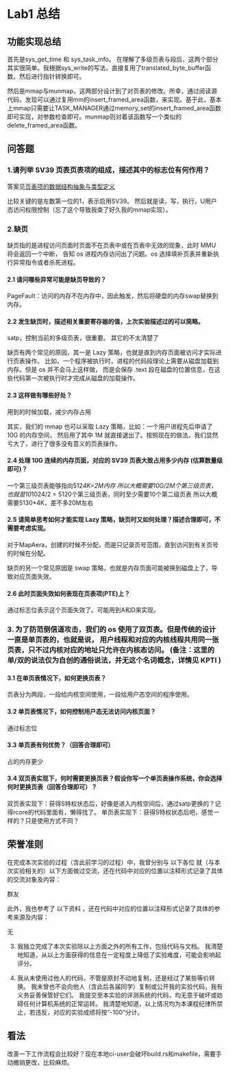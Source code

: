 # Lab1 总结

## 功能实现总结

首先是sys_get_time 和 sys_task_info。
在理解了多级页表与段后，这两个部分其实很简单。我根据sys_write的写法，直接复用了translated_byte_buffer函数。然后进行指针转换即可。

然后是mmap与munmap，这两部分设计到了对页表的修改。所幸，通过阅读源代码，发现可以通过复用mm的insert_framed_area函数，来实现。基于此，基本上mmap只需要让TASK_MANAGER通过memory_set的insert_framed_area函数即可实现，对参数检查即可。munmap则对着该函数写一个类似的delete_framed_area函数。


## 问答题

### 1.请列举 SV39 页表页表项的组成，描述其中的标志位有何作用？

答案见[页表项的数据结构抽象与类型定义](https://learningos.cn/rCore-Tutorial-Guide-2024S/chapter4/3sv39-implementation-1.html#id6)

比较关键的是左数第一位的1，表示启用SV39。
然后就是读，写，执行，U用户态访问权限控制（忘了这个导致我查了好久我的mmap实现）。

### 2.缺页
缺页指的是进程访问页面时页面不在页表中或在页表中无效的现象，此时 MMU 将会返回一个中断， 告知 os 进程内存访问出了问题。os 选择填补页表并重新执行异常指令或者杀死进程。

#### 2.1 请问哪些异常可能是缺页导致的？
PageFault：访问的内存不在内存中，因此触发，然后将硬盘的内存swap替换到内存。

#### 2.2 发生缺页时，描述相关重要寄存器的值，上次实验描述过的可以简略。
satp，控制当前的多级页表，很重要。
其它的不太清楚了

缺页有两个常见的原因，其一是 Lazy 策略，也就是直到内存页面被访问才实际进行页表操作。 比如，一个程序被执行时，进程的代码段理论上需要从磁盘加载到内存。但是 os 并不会马上这样做， 而是会保存 .text 段在磁盘的位置信息，在这些代码第一次被执行时才完成从磁盘的加载操作。

#### 2.3 这样做有哪些好处？
用到的时候加载，减少内存占用

其实，我们的 mmap 也可以采取 Lazy 策略，比如：一个用户进程先后申请了 10G 的内存空间， 然后用了其中 1M 就直接退出了。按照现在的做法，我们显然亏大了，进行了很多没有意义的页表操作。

#### 2.4 处理 10G 连续的内存页面，对应的 SV39 页表大致占用多少内存 (估算数量级即可)？
一个第三级页表能够指向512*4K=2M内存
所以大概需要10G/2M个第三级页表，也就是10*1024/2 = 5120个第三级页表，同时至少需要10个第二级页表
所以大概需要5130*4K，差不多20M左右

#### 2.5 请简单思考如何才能实现 Lazy 策略，缺页时又如何处理？描述合理即可，不需要考虑实现。
对于MapAera，创建的时候不分配，而是只记录页号范围，直到访问到有关页号的时候在分配。

缺页的另一个常见原因是 swap 策略，也就是内存页面可能被换到磁盘上了，导致对应页面失效。

#### 2.6 此时页面失效如何表现在页表项(PTE)上？

通过标志位表示这个页面失效了。可能用到A和D来实现。

### 3. 为了防范侧信道攻击，我们的 os 使用了双页表。但是传统的设计一直是单页表的，也就是说， 用户线程和对应的内核线程共用同一张页表，只不过内核对应的地址只允许在内核态访问。 (备注：这里的单/双的说法仅为自创的通俗说法，并无这个名词概念，详情见 KPTI )

#### 3.1 在单页表情况下，如何更换页表？
页表分为两段，一段给内核空间使用，一段给用户态空间的程序使用。

#### 3.2 单页表情况下，如何控制用户态无法访问内核页面？
通过标志位

#### 3.3 单页表有何优势？（回答合理即可）
占的内存更少

#### 3.4 双页表实现下，何时需要更换页表？假设你写一个单页表操作系统，你会选择何时更换页表（回答合理即可）？
双页表实现下：获得S特权状态后，好像是进入内核空间后，通过satp更换的？记得rcore的代码里面有，懒得找了。
单页表实现下：获得S特权状态后吧，感觉一样的？只是使用方式不同？

## 荣誉准则
在完成本次实验的过程（含此前学习的过程）中，我曾分别与 以下各位 就（与本次实验相关的）以下方面做过交流，还在代码中对应的位置以注释形式记录了具体的交流对象及内容：

群友

此外，我也参考了 以下资料 ，还在代码中对应的位置以注释形式记录了具体的参考来源及内容：

无

3. 我独立完成了本次实验除以上方面之外的所有工作，包括代码与文档。 我清楚地知道，从以上方面获得的信息在一定程度上降低了实验难度，可能会影响起评分。

4. 我从未使用过他人的代码，不管是原封不动地复制，还是经过了某些等价转换。 我未曾也不会向他人（含此后各届同学）复制或公开我的实验代码，我有义务妥善保管好它们。 我提交至本实验的评测系统的代码，均无意于破坏或妨碍任何计算机系统的正常运转。 我清楚地知道，以上情况均为本课程纪律所禁止，若违反，对应的实验成绩将按“-100”分计。

## 看法
改善一下工作流程会比较好？现在本地ci-user会破坏build.rs和makefile，需要手动撤销更改，比较麻烦。